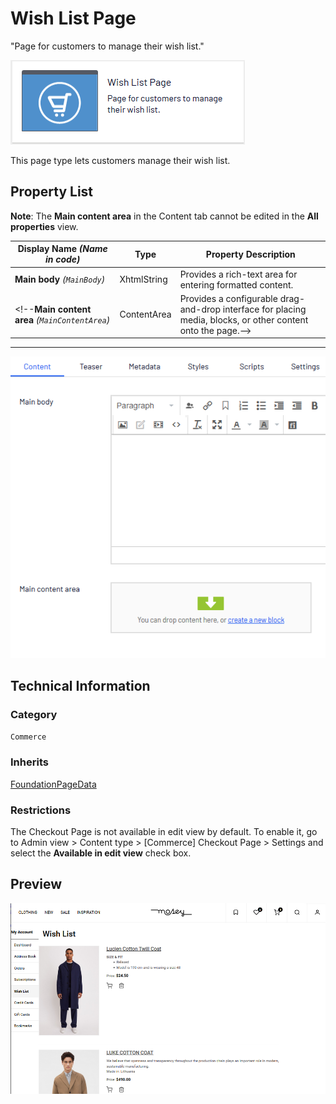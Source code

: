 # Wish List Page
"Page for customers to manage their wish list."

![Wish list page](Screenshots/Wish%20List%20Page%20-%20icon.png)

This page type lets customers manage their wish list.


## Property List
**Note**: The **Main content area** in the Content tab cannot be edited in the **All properties** view.<!--The following property list includes properties that are unique to this content type. For a list of global properties, view our [*Common Page  Properties*](./Common%20Page%20Properties.md) list.-->

Display Name *(Name in code)* | Type | Property Description
--------------|------|---------------
**Main body** *(`MainBody`)* | XhtmlString | Provides a rich-text area for entering formatted content.
<!--**Main content area** *(`MainContentArea`)* | ContentArea | Provides a configurable drag-and-drop interface for placing media, blocks, or other content onto the page.-->

** **

![Wish list page](Screenshots/Wish%20List%20Page%20-%20Content%20tab.png)

## Technical Information

### Category
`Commerce`

### Inherits
[FoundationPageData](https://github.com/episerver/Foundation-docs/blob/master/Foundation.Cms/Page%20Types/Foundation%20Page%20Data.md)

### Restrictions
The Checkout Page is not available in edit view by default. To enable it, go to Admin view > Content type > [Commerce] Checkout Page > Settings and select the **Available in edit view** check box.

## Preview
![Wish list page](Screenshots/Wish%20List%20Page%20-%20Preview.png)
